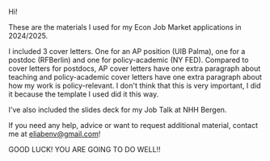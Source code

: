Hi!

These are the materials I used for my Econ Job Market applications in 2024/2025.

I included 3 cover letters. One for an AP position (UIB Palma), one for a postdoc (RFBerlin) and one for policy-academic (NY FED). Compared to cover letters for postdocs, AP cover letters have one extra paragraph about teaching and policy-academic cover letters have one extra paragraph about how my work is policy-relevant. I don't think that this is very important, I did it because the template I used did it this way.

I've also included the slides deck for my Job Talk at NHH Bergen.

If you need any help, advice or want to request additional material, contact me at eliabenv@gmail.com!

GOOD LUCK! YOU ARE GOING TO DO WELL!!
